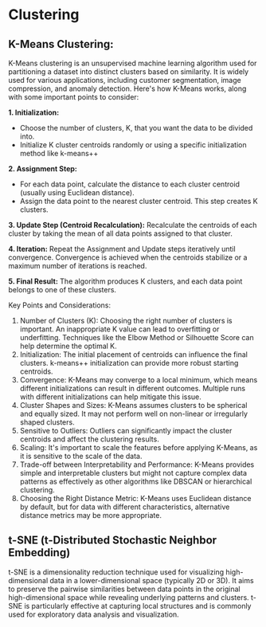 # Clustering

## K-Means Clustering:

K-Means clustering is an unsupervised machine learning algorithm used for partitioning a dataset into distinct clusters based on similarity. It is widely used for various applications, including customer segmentation, image compression, and anomaly detection. Here's how K-Means works, along with some important points to consider:

**1. Initialization:**
* Choose the number of clusters, K, that you want the data to be divided into.
* Initialize K cluster centroids randomly or using a specific initialization method like k-means++

**2. Assignment Step:**
* For each data point, calculate the distance to each cluster centroid (usually using Euclidean distance).
* Assign the data point to the nearest cluster centroid. This step creates K clusters.

**3. Update Step (Centroid Recalculation):** Recalculate the centroids of each cluster by taking the mean of all data points assigned to that cluster.

**4. Iteration:** Repeat the Assignment and Update steps iteratively until convergence. Convergence is achieved when the centroids stabilize or a maximum number of iterations is reached.

**5. Final Result:** The algorithm produces K clusters, and each data point belongs to one of these clusters.

Key Points and Considerations:

1. Number of Clusters (K): Choosing the right number of clusters is important. An inappropriate K value can lead to overfitting or underfitting. Techniques like the Elbow Method or Silhouette Score can help determine the optimal K.
2. Initialization: The initial placement of centroids can influence the final clusters. k-means++ initialization can provide more robust starting centroids.
3. Convergence: K-Means may converge to a local minimum, which means different initializations can result in different outcomes. Multiple runs with different initializations can help mitigate this issue.
4. Cluster Shapes and Sizes: K-Means assumes clusters to be spherical and equally sized. It may not perform well on non-linear or irregularly shaped clusters.
5. Sensitive to Outliers: Outliers can significantly impact the cluster centroids and affect the clustering results.
6. Scaling: It's important to scale the features before applying K-Means, as it is sensitive to the scale of the data.
7. Trade-off between Interpretability and Performance: K-Means provides simple and interpretable clusters but might not capture complex data patterns as effectively as other algorithms like DBSCAN or hierarchical clustering.
8. Choosing the Right Distance Metric: K-Means uses Euclidean distance by default, but for data with different characteristics, alternative distance metrics may be more appropriate.

## t-SNE (t-Distributed Stochastic Neighbor Embedding)
t-SNE is a dimensionality reduction technique used for visualizing high-dimensional data in a lower-dimensional space (typically 2D or 3D). It aims to preserve the pairwise similarities between data points in the original high-dimensional space while revealing underlying patterns and clusters. t-SNE is particularly effective at capturing local structures and is commonly used for exploratory data analysis and visualization.

